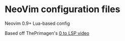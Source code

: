 # NeoVim configuration files

Neovim 0.9+ Lua-based config

Based off ThePrimagen's [0 to LSP video](https://www.youtube.com/watch?v=w7i4amO_zaE)
